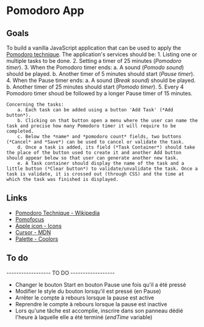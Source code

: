 # Pomodoro App

## Goals
To build a vanilla JavaScript application that can be used to apply the [Pomodoro technique](https://en.wikipedia.org/wiki/Pomodoro_Technique). The application's services should be:
    1. Listing one or multiple tasks to be done.
    2. Setting a timer of 25 minutes (*Pomodoro timer*).
    3. When the Pomodoro timer ends:
        a. A sound (*Pomodo sound*) should be played.
        b. Another timer of 5 minutes should start (*Pause timer*).
    4. When the Pause timer ends:
        a. A sound (*Break sound*) should be played.
        b. Another timer of 25 minutes should start (*Pomodo timer*).
    5. Every 4 Pomodoro timer shoud be followed by a longer Pause timer of 15 minutes.

    Concerning the tasks:
        a. Each task can be added using a button 'Add Task' (*Add button*).
        b. Clicking on that button open a menu where the user can name the task and precise how many Pomodoro timer it will require to be completed.
        c. Below the *name* and *pomodoro count* fields, two buttons (*Cancel* and *Save*) can be used to cancel or validate the task.
        d. Once a task is added, its field (*Task Container*) should take the place of the button used to create it and another Add button should appear below so that user can generate another new task.
        e. A Task container should display the name of the task and a little button (*Clear button*) to validate/unvalidate the task. Once a task is validate, it is crossed out (through CSS) and the time at which the task was finished is displayed.

## Links
- [Pomodoro Technique - Wikipedia](https://en.wikipedia.org/wiki/Pomodoro_Technique)
- [Pomofocus](https://pomofocus.io/)
- [Apple icon - Icons](https://icons8.com/icons/set/apple)
- [Cursor - MDN](https://developer.mozilla.org/en-US/docs/Web/CSS/cursor)
- [Palette - Coolors](https://coolors.co/palette/f8f9fa-e9ecef-dee2e6-ced4da-adb5bd-6c757d-495057-343a40-212529)

## To do

------------------ TO DO ------------------
- Changer le bouton Start en bouton Pause une fois qu'il a été pressé
- Modifier le style du bouton lorsqu'il est pressé (en Pause)
- Arrêter le compte à rebours lorsque la pause est active
- Reprendre le compte à rebours lorsque la pause est inactive
- Lors qu'une tâche est accomplie, inscrire dans son panneau dédié l'heure à laquelle elle a été terminé (*endTime* variable)


